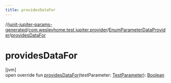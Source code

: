 ```yaml
---
title: providesDataFor
---
```

//[junit-jupiter-params-generated](../../../index.html)/[com.wesleyhome.test.jupiter.provider](../index.html)/[EnumParameterDataProvider](index.html)/[providesDataFor](provides-data-for.html)



# providesDataFor



[jvm]\
open override fun [providesDataFor](provides-data-for.html)(testParameter: [TestParameter](../-test-parameter/index.html)): [Boolean](https://kotlinlang.org/api/latest/jvm/stdlib/kotlin/-boolean/index.html)




